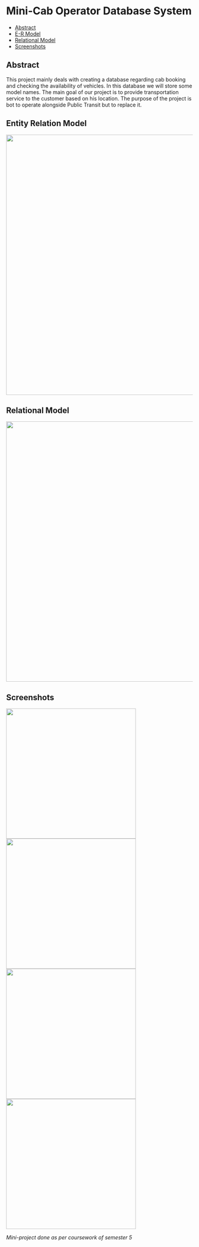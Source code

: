 # Mini-Cab Operator Database System

 - [Abstract](#abstract)
 - [E-R Model](#entity-relation-model)
 - [Relational Model](#relational-model)
 - [Screenshots](#screenshots)


## Abstract

This project mainly deals with creating a database regarding cab booking and checking the availability of vehicles. In this database we will store some model names. The main goal of our project is to provide transportation service to the customer based on his location. The purpose of the project is bot to operate alongside Public Transit but to replace it.


## Entity Relation Model

<img src = "https://github.com/SrijanReddy/Mini-Cab-Operator/blob/master/Entity-Relational%20Model.jpg?raw=true" width = 700>


## Relational Model

<img src = "https://github.com/SrijanReddy/Mini-Cab-Operator/blob/master/RelationalModel.jpg?raw=true" width = 700>


## Screenshots

<p>
 <img src = "https://github.com/SrijanReddy/Mini-Cab-Operator/blob/master/ScreenShots/login.jpg?raw=true" height=350>
 <img src = "https://github.com/SrijanReddy/Mini-Cab-Operator/blob/master/ScreenShots/register.jpg?raw=true" height=350>
 <img src = "https://github.com/SrijanReddy/Mini-Cab-Operator/blob/master/ScreenShots/passenger.jpg?raw=true" height=350>
 <img src = "https://github.com/SrijanReddy/Mini-Cab-Operator/blob/master/ScreenShots/driver.jpg?raw=true" height=350>
</p>



<i>Mini-project done as per coursework of semester 5</i></p>
